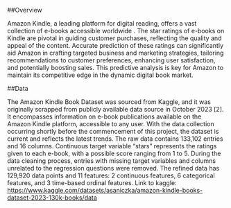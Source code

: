 ##Overview

Amazon Kindle, a leading platform for digital reading, offers a vast collection of e-books accessible worldwide . The star ratings of e-books on Kindle are pivotal in guiding customer purchases, reflecting the quality and appeal of the content. Accurate prediction of these ratings can significantly aid Amazon in crafting targeted business and marketing strategies, tailoring recommendations to customer preferences, enhancing user satisfaction, and potentially boosting sales. This predictive analysis is key for Amazon to maintain its competitive edge in the dynamic digital book market.

##Data

The Amazon Kindle Book Dataset was sourced from Kaggle, and it was originally scrapped from publicly available data source in October 2023 [2]. It encompasses information on e-book publications available on the Amazon Kindle platform, accessible to any user. With the data collection occurring shortly before the commencement of this project, the dataset is current and reflects the latest trends.
The raw data contains 133,102 entries and 16 columns. Continuous target variable “stars” represents the ratings given to each e-book, with a possible score ranging from 1 to 5. During the data cleaning process, entries with missing target variables and columns unrelated to the regression questions were removed. The refined data has 129,920 data points and 11 features: 2 continuous features, 6 categorical features, and 3 time-based ordinal features.
Link to kaggle: https://www.kaggle.com/datasets/asaniczka/amazon-kindle-books-dataset-2023-130k-books/data
